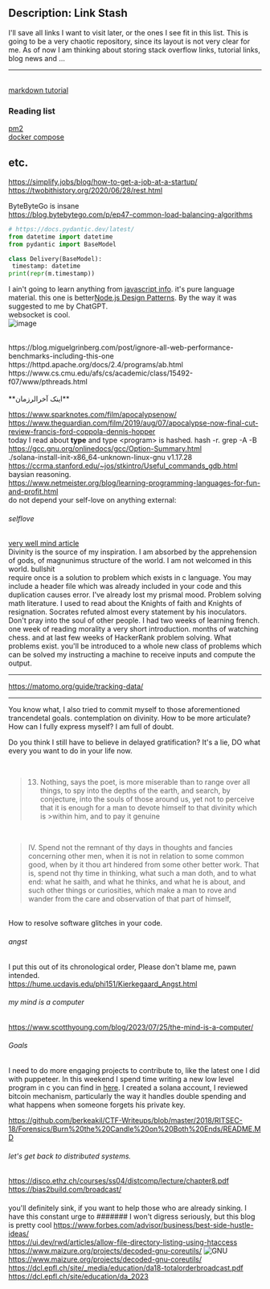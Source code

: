 ## Description: Link Stash
I'll save all links I want to visit later, or the ones I see fit in this list.
This is going to be a very chaotic repository, since its layout is not very clear for me. As of now I am thinking about storing stack overflow links, tutorial links, blog news and ...

---
 []()<br />
[markdown tutorial](https://www.markdowntutorial.com)<br />



### Reading list

 [pm2](https://pm2.keymetrics.io/docs/usage/cluster-mode/)<br />
 [docker compose]( https://docs.docker.com/compose/)<br />
## etc.

https://simplify.jobs/blog/how-to-get-a-job-at-a-startup/<br />
https://twobithistory.org/2020/06/28/rest.html<br />

ByteByteGo is insane<br />
https://blog.bytebytego.com/p/ep47-common-load-balancing-algorithms<br />

```python
# https://docs.pydantic.dev/latest/
from datetime import datetime
from pydantic import BaseModel

class Delivery(BaseModel):
 timestamp: datetime
print(repr(m.timestamp))
```
I ain't going to learn anything from [javascript info](https://javascript.info/date). it's pure language material. this one is better[Node.js Design Patterns](https://www.amazon.com/Node-js-Design-Patterns-techniques-applications/dp/1783287314). By the way it was suggested to me by ChatGPT.<br/>
websocket is cool.<br>
![image](https://github.com/arashatt/link-stash/assets/55944526/645a3786-3a39-4105-8b05-ac88df4e2d4d)<br>


<br/>
https://blog.miguelgrinberg.com/post/ignore-all-web-performance-benchmarks-including-this-one<br>
https://httpd.apache.org/docs/2.4/programs/ab.html<br>
https://www.cs.cmu.edu/afs/cs/academic/class/15492-f07/www/pthreads.html <br>
<br/>
**اینک آخرالرزمان**


https://www.sparknotes.com/film/apocalypsenow/
<br/>
https://www.theguardian.com/film/2019/aug/07/apocalypse-now-final-cut-review-francis-ford-coppola-dennis-hopper
<br/>
today I read about **type** and type \<program\> is hashed. hash -r. 
grep -A -B
<br/>
https://gcc.gnu.org/onlinedocs/gcc/Option-Summary.html
<br/>
./solana-install-init-x86_64-unknown-linux-gnu v1.17.28
<br/>
https://ccrma.stanford.edu/~jos/stkintro/Useful_commands_gdb.html
<br/>
baysian reasoning.
<br/>
https://www.netmeister.org/blog/learning-programming-languages-for-fun-and-profit.html
<br/>
do not depend your self-love on anything external:
<br/>
###### selflove
[very well mind article](https://www.verywellmind.com/ways-to-practice-self-love-5667417)
<br/>
Divinity is the source of my inspiration. I am absorbed by the apprehension of gods, of magnunimus structure of the world.
I am not welcomed in this world.
bullshit
<br/>
require once is a solution to problem which exists in c language. You may include a header file which was already included in your code and this duplication causes error.
I've already lost my prismal mood. Problem solving math literature. 
I used to read about the Knights of faith and Knights of resignation. Socrates refuted almost every statement by his inoculators.
Don't pray into the soul of other people.
I had two weeks of learning french.
one week of reading morality a very short introduction. months of watching chess. and at last few weeks of HackerRank problem solving. 
What problems exist. you'll be introduced to a whole new class of problems which can be solved my instructing a machine to receive inputs and compute the output.

---------
https://matomo.org/guide/tracking-data/

---------

You know what, I also tried to commit myself to those aforementioned trancendetal goals. contemplation on divinity.
How to be more articulate? How can I fully express myself? I am full of doubt.

Do you think I still have to believe in delayed gratification? It's a lie, DO what every you want to do in your life now.

<br/>

>13. Nothing, says the poet, is more miserable than to range over all things, to spy into the depths of the earth, and search, by conjecture, into the souls of those around us, yet not to perceive that it is enough for a man to devote himself to that divinity which is >within him, and to pay it genuine

<br/>

>IV. Spend not the remnant of thy days in thoughts and fancies concerning other men, when it is not in relation to some common good, when by it thou art hindered from some other better work. That is, spend not thy time in thinking, what such a man doth, and to what end: what he saith, and what he thinks, and what he is about, and such other things or curiosities, which make a man to rove and wander from the care and observation of that part of himself,

<br/>
How to resolve software glitches in your code.
<br/>

###### angst
I put this out of its chronological order, Please don't blame me, pawn intended.
<br/>
https://hume.ucdavis.edu/phi151/Kierkegaard_Angst.html

###### my mind is a computer
https://www.scotthyoung.com/blog/2023/07/25/the-mind-is-a-computer/
###### Goals
I need to do more engaging projects to contribute to, like the latest one I did with puppeteer. In this weekend I spend time writing a new low level program in c you can find in [here](https://github.com/arashatt/cat).
I created a solana account, I reviewed bitcoin mechanism, particularly the way it handles double spending and what happens when someone forgets his private key.

https://github.com/berkeakil/CTF-Writeups/blob/master/2018/RITSEC-18/Forensics/Burn%20the%20Candle%20on%20Both%20Ends/README.MD
###### let's get back to distributed systems.
https://disco.ethz.ch/courses/ss04/distcomp/lecture/chapter8.pdf
<br/>
https://bias2build.com/broadcast/

####
you'll definitely sink, if you want to help those who are already sinking.
I have this constant urge to 
####### I won't digress seriously, but this blog is pretty cool
https://www.forbes.com/advisor/business/best-side-hustle-ideas/
<br/>
https://ui.dev/rwd/articles/allow-file-directory-listing-using-htaccess
<br/>
https://www.maizure.org/projects/decoded-gnu-coreutils/
![GNU](https://github.com/arashatt/link-stash/assets/55944526/102786ec-b3a3-452f-8a4a-cc24faa5ff80)
<br/>
https://www.maizure.org/projects/decoded-gnu-coreutils/
<br/>
https://dcl.epfl.ch/site/_media/education/da18-totalorderbroadcast.pdf
<br/>
https://dcl.epfl.ch/site/education/da_2023
